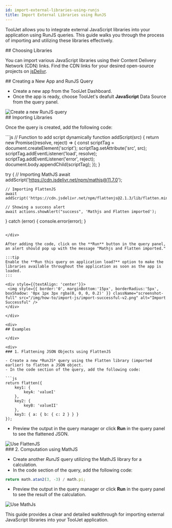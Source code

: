 ```yaml
---
id: import-external-libraries-using-runjs
title: Import External Libraries using RunJS
---
```

<div >

ToolJet allows you to integrate external JavaScript libraries into your application using RunJS queries. This guide walks you through the process of importing and utilizing these libraries effectively.

</div>

<div>
## Choosing Libraries

You can import various JavaScript libraries using their Content Delivery Network (CDN) links. Find the CDN links for your desired open-source projects on [jsDelivr](https://www.jsdelivr.com/).

</div>

<div>
## Creating a New App and RunJS Query

- Create a new app from the ToolJet Dashboard.
- Once the app is ready, choose ToolJet's deafult **JavaScript** Data Source from the query panel. 

<div style={{textAlign: 'center'}}>
 <img style={{ border:'0', marginBottom:'15px', borderRadius:'5px', boxShadow: '0px 1px 3px rgba(0, 0, 0, 0.2)' }} className="screenshot-full" src="/img/how-to/import-js/create-new-query-v2.png" alt="Create a new RunJS query" />
</div>

</div>

<div>
## Importing Libraries

Once the query is created, add the following code:

<div>
```js
// Function to add script dynamically
function addScript(src) {
    return new Promise((resolve, reject) => {
        const scriptTag = document.createElement('script');
        scriptTag.setAttribute('src', src);
        scriptTag.addEventListener('load', resolve);
        scriptTag.addEventListener('error', reject);
        document.body.appendChild(scriptTag);
    });
}

try {
    // Importing MathJS
    await addScript('https://cdn.jsdelivr.net/npm/mathjs@11.7.0');

    // Importing FlattenJS
    await addScript('https://cdn.jsdelivr.net/npm/flattenjs@2.1.3/lib/flatten.min.js');

    // Showing a success alert
    await actions.showAlert("success", 'Mathjs and Flatten imported');
} catch (error) {
    console.error(error);
}
```

</div>

After adding the code, click on the **Run** button in the query panel, an alert should pop up with the message "Mathjs and Flatten imported."

:::tip
Enable the **Run this query on application load?** option to make the libraries available throughout the application as soon as the app is loaded.
:::

<div style={{textAlign: 'center'}}>
 <img style={{ border:'0', marginBottom:'15px', borderRadius:'5px', boxShadow: '0px 1px 3px rgba(0, 0, 0, 0.2)' }} className="screenshot-full" src="/img/how-to/import-js/import-successful-v2.png" alt="Import Successful" />
</div>

</div>

<div>
## Examples

</div>

<div>
### 1. Flattening JSON Objects using FlattenJS

- Create a new *RunJS* query using the Flatten library (imported earlier) to flatten a JSON object.
- In the code section of the query, add the following code:

```js
return flatten({
    key1: {
        keyA: 'valueI'
    },
    key2: {
        keyB: 'valueII'
    },
    key3: { a: { b: { c: 2 } } }
});
```

- Preview the output in the query manager or click **Run** in the query panel to see the flattened JSON.

<div style={{textAlign: 'center'}}>
 <img style={{ border:'0', marginBottom:'15px', borderRadius:'5px', boxShadow: '0px 1px 3px rgba(0, 0, 0, 0.2)' }} className="screenshot-full" src="/img/how-to/import-js/flatten-js-v2.png" alt="Use FlattenJS" />
</div>

</div>

<div>
### 2. Computation using MathJS

- Create another *RunJS* query utilizing the MathJS library for a calculation.
- In the code section of the query, add the following code:

```js
return math.atan2(3, -3) / math.pi;
```

- Preview the output in the query manager or click **Run** in the query panel to see the result of the calculation.

<div style={{textAlign: 'center'}}>
 <img style={{ border:'0', marginBottom:'15px', borderRadius:'5px', boxShadow: '0px 1px 3px rgba(0, 0, 0, 0.2)' }} className="screenshot-full" src="/img/how-to/import-js/math-js-v2.png" alt="Use MathJs" />
</div>

</div>

This guide provides a clear and detailed walkthrough for importing external JavaScript libraries into your ToolJet application.